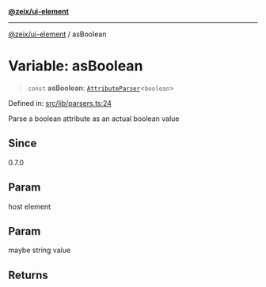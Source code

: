 [**@zeix/ui-element**](../README.md)

***

[@zeix/ui-element](../globals.md) / asBoolean

# Variable: asBoolean

> `const` **asBoolean**: [`AttributeParser`](../type-aliases/AttributeParser.md)\<`boolean`\>

Defined in: [src/lib/parsers.ts:24](https://github.com/zeixcom/ui-element/blob/6285025fa3b3778fb2f356dae80a5fa6250ac264/src/lib/parsers.ts#L24)

Parse a boolean attribute as an actual boolean value

## Since

0.7.0

## Param

host element

## Param

maybe string value

## Returns
